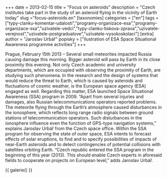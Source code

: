 +++
date = 2013-02-15
title = "Focus on asteroids"
description = "Czech institutes take part in the study of an asteroid flying in the vicinity of Earth today"
slug ="focus-asteroids.en"
[taxonomies]
categories = ["en"]
tags = ["typy-clanku-komentar-udalosti","programy-organizace-esa","programy-organizace-ssa","uzivatele-vedci","typy-clanku-tiskova-zprava","uzivatele-verejnost","uzivatele-postgradualove","uzivatele-vysokoskolaci"]
[extra]
author = "Jaroslav Urbář"
popisky = ["Ilustration of ESA Space Situational Awareness programme activities"]
+++

Prague, February 15th 2013 – Several small meteorites impacted Russia causing damage this morning. Bigger asteroid will pass by Earth in its close proximity this evening. Not only Czech academic and university departments, which are occupied with observing the proximity of Earth, are studying such phenomena. In the research and the design of systems that would reduce the threat to Earth, which is caused by asteroids and fluctuations of cosmic weather, is the European space agency (ESA) engaged as well. Regarding this matter, ESA launched Space Situational Awareness (SSA) program in 2009. “Apart from several injuries and damages, also Russian telecommunications operators reported problems. The meteorite flying through the Earth’s atmosphere caused disturbances in the ionosphere, which reflects long range radio signals between ground stations of telecommunication operators. Such disturbances in the ionosphere influence even the function of GPS-type navigation systems,” explains Jaroslav Urbář from the Czech space office. Within the SSA program for observing the state of outer space, ESA intents to forecast effects of solar eruptions, to find and to specify possibilities of impacts of near-Earth asteroids and to detect contingencies of potential collisions with satellites orbiting Earth. “Czech republic entered the SSA program in the beginning of this year (2013). This should enable Czech experts in aforesaid fields to cooperate on projects on European level,” adds Jaroslav Urbář.

{{ galerie() }}
